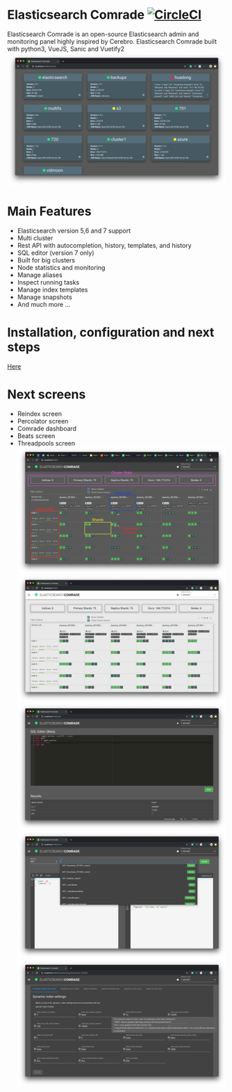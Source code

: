 # Elasticsearch Comrade [![CircleCI](https://circleci.com/gh/moshe/elasticsearch-comrade.svg?style=svg)](https://circleci.com/gh/moshe/elasticsearch-comrade)
Elasticsearch Comrade is an open-source Elasticsearch admin and monitoring panel highly inspired by Cerebro.
Elasticsearch Comrade built with python3, VueJS, Sanic and Vuetify2
![Alt text](/docs/.gitbook/assets/image%20(2).png?raw=true "Optional Title")


# Main Features
- Elasticsearch version 5,6 and 7 support
- Multi cluster
- Rest API with autocompletion, history, templates, and history
- SQL editor (version 7 only)
- Built for big clusters
- Node statistics and monitoring
- Manage aliases
- Inspect running tasks
- Manage index templates
- Manage snapshots
- And much more ...


# Installation, configuration and next steps
[Here](https://moshe-1.gitbook.io/comrade/)

# Next screens
- Reindex screen
- Percolator screen
- Comrade dashboard
- Beats screen
- Threadpools screen
![Alt text](/docs/.gitbook/assets/image%20(16).png?raw=true "Optional Title")
![Alt text](/docs/.gitbook/assets/image%20(5).png?raw=true "Optional Title")
![Alt text](/docs/.gitbook/assets/image%20(9).png?raw=true "Optional Title")
![Alt text](/docs/.gitbook/assets/image%20(7).png?raw=true "Optional Title")
![Alt text](/docs/.gitbook/assets/image%20(8).png?raw=true "Optional Title")
